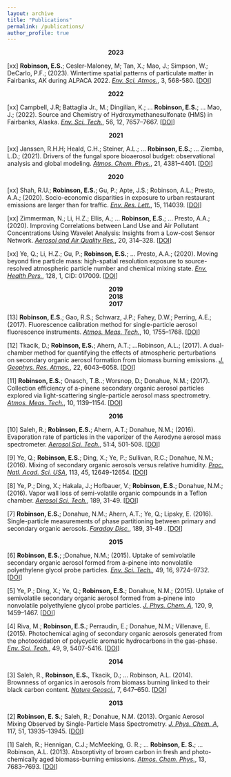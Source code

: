 ```yaml
---
layout: archive
title: "Publications"
permalink: /publications/
author_profile: true
---
```


<!-- 2023 -->
<center><b>2023</b></center>

[xx] **Robinson, E.S.**; Cesler-Maloney, M; Tan, X.; Mao, J.; Simpson, W.; DeCarlo, P.F.; (2023). Wintertime spatial patterns of particulate matter in Fairbanks, AK during ALPACA 2022. *<u>Env. Sci. Atmos.</u>*, 3, 568-580. [[DOI](https://doi.org/10.1039/D2EA00140C)]

<!-- 2022 -->
<center><b>2022</b></center>

[xx] Campbell, J.R; Battaglia Jr., M.; Dingilian, K.; ...  **Robinson, E.S.**; ... Mao, J.; (2022). Source and Chemistry of Hydroxymethanesulfonate (HMS) in Fairbanks, Alaska. *<u>Env. Sci. Tech.</u>*, 56, 12, 7657–7667. [[DOI](https://doi.org/10.1021/acs.est.2c00410)]

<!-- 2021 -->
<center><b>2021</b></center>

[xx] Janssen, R.H.H; Heald, C.H.; Steiner, A.L.; ... **Robinson, E.S.**; ... Ziemba, L.D.; (2021). Drivers of the fungal spore bioaerosol budget: observational analysis and global modeling. *<u>Atmos. Chem. Phys.</u>*, 21, 4381–4401. [[DOI](https://doi.org/10.5194/acp-21-4381-2021)]


<!-- 2020 -->
<center><b>2020</b></center>

[xx] Shah, R.U.; **Robinson, E.S.**; Gu, P.; Apte, J.S.; Robinson, A.L.; Presto, A.A.; (2020). Socio-economic disparities in exposure to urban restaurant emissions are larger than for traffic. *<u>Env. Res. Lett.</u>*, 15, 114039. [[DOI](https://doi.org/10.1088/1748-9326/abbc92)]

[xx] Zimmerman, N.; Li, H.Z.; Ellis, A.; ... **Robinson, E.S.**; ... Presto, A.A.; (2020). Improving Correlations between Land Use and Air Pollutant Concentrations Using Wavelet Analysis: Insights from a Low-cost Sensor Network. *<u>Aerosol and Air Quality Res.</u>*, 20, 314–328. [[DOI](https://doi.org/10.4209/aaqr.2019.03.0124)]

[xx] Ye, Q.; Li, H.Z.; Gu, P.; **Robinson, E.S.**; ... Presto, A.A.; (2020). Moving beyond fine particle mass: high-spatial resolution exposure to source-resolved atmospheric particle number and chemical mixing state. *<u>Env. Health Pers.</u>*, 128, 1, CID: 017009. [[DOI](https://doi.org/10.1289/EHP5311)]


<!-- 2019 -->
<center><b>2019</b></center>


<!-- 2018 -->
<center><b>2018</b></center>


<!-- 2017 -->
<center><b>2017</b></center>

[13] **Robinson, E.S.**; Gao, R.S.; Schwarz, J.P.; Fahey, D.W.; Perring, A.E.; (2017). Fluorescence calibration method for single-particle aerosol fluorescence instruments. *<u>Atmos. Meas. Tech.</u>*, 10, 1755–1768. [[DOI](https://doi.org/10.5194/amt-10-1755-2017)]

[12] Tkacik, D.; **Robinson, E.S.**; Ahern, A.T.; ...Robinson, A.L.; (2017). A dual-chamber method for quantifying the effects of atmospheric perturbations on secondary organic aerosol formation from biomass burning emissions. *<u>J. Geophys. Res. Atmos.</u>*, 22, 6043–6058. [[DOI](https://doi.org/10.1002/2016JD025784)]

[11] **Robinson, E.S.**; Onasch, T.B..; Worsnop, D.; Donahue, N.M.; (2017). Collection efficiency of a-pinene secondary organic aerosol particles explored via light-scattering single-particle aerosol mass spectrometry. *<u>Atmos. Meas. Tech.</u>*, 10, 1139–1154. [[DOI](https://doi.org/10.5194/amt-10-1139-2017)]

<!-- 2016 -->
<center><b>2016</b></center>

[10] Saleh, R.; **Robinson, E.S.**; Ahern, A.T.; Donahue, N.M.; (2016). Evaporation rate of particles in the vaporizer of the Aerodyne aerosol mass spectrometer. *<u>Aerosol Sci. Tech.</u>*, 51:4, 501-508. [[DOI](https://doi.org/10.1080/02786826.2016.1271109)]

[9] Ye, Q.; **Robinson, E.S.**; Ding, X.; Ye, P.; Sullivan, R.C.; Donahue, N.M.; (2016). Mixing of secondary organic aerosols versus relative humidity. *<u>Proc. Natl. Acad. Sci. USA</u>*, 113, 45, 12649-12654. [[DOI](https://doi.org/10.1073/pnas.1604536113)]

[8] Ye, P.; Ding, X.; Hakala, J.; Hofbauer, V.; **Robinson, E.S.**; Donahue, N.M.; (2016). Vapor wall loss of semi-volatile organic compounds in a Teflon chamber. *<u>Aerosol Sci. Tech.</u>*, 189, 31-49. [[DOI](https://doi.org/10.1080/02786826.2016.1195905)]

[7] **Robinson, E.S.**; Donahue, N.M.; Ahern, A.T.; Ye, Q.; Lipsky, E. (2016). Single-particle measurements of phase partitioning between primary and secondary organic aerosols. *<u>Faraday Disc.</u>*, 189, 31-49 . [[DOI](https://doi.org/10.1039/C5FD00214A)]

<!-- 2015 -->
<center><b>2015</b></center>

[6] **Robinson, E.S.**; ;Donahue, N.M.; (2015). Uptake of semivolatile secondary organic aerosol formed from a-pinene into nonvolatile polyethylene glycol probe particles. *<u>Env. Sci. Tech.</u>*, 49, 16, 9724–9732. [[DOI](https://doi.org/10.1021/acs.est.5b01692)]

[5] Ye, P.; Ding, X.; Ye, Q.;  **Robinson, E.S.**; Donahue, N.M.; (2015). Uptake of semivolatile secondary organic aerosol formed from a-pinene into nonvolatile polyethylene glycol probe particles. *<u>J. Phys. Chem. A</u>*, 120, 9, 1459–1467. [[DOI](https://doi.org/10.1021/acs.jpca.5b07435)]

[4] Riva, M.; **Robinson, E.S.**; Perraudin, E.; Donahue, N.M.; Villenave, E. (2015). Photochemical aging of secondary organic aerosols generated from the photooxidation of polycyclic aromatic hydrocarbons in the gas-phase. *<u>Env. Sci. Tech.</u>*, 49, 9, 5407–5416. [[DOI](https://doi.org/10.1021/acs.est.5b00442)]

<!-- 2014 -->
<center><b>2014</b></center>

[3] Saleh, R., **Robinson, E.S.**, Tkacik, D.; ... Robinson, A.L. (2014). Brownness of organics in aerosols from biomass burning linked to their black carbon content. *<u>Nature Geosci.</u>*, 7, 647–650. [[DOI](https://doi.org/10.1038/ngeo2220)]

<!-- 2013 -->
<center><b>2013</b></center>

[2] **Robinson, E. S.**; Saleh, R.; Donahue, N.M. (2013). Organic Aerosol Mixing Observed by Single-Particle Mass Spectrometry. *<u>J. Phys. Chem. A</u>*, 117, 51, 13935–13945. [[DOI](https://doi.org/10.1021/jp405789t)]


[1] Saleh, R.; Hennigan, C.J.; McMeeking, G. R.; ... **Robinson, E. S.**; ... Robinson, A.L. (2013). Absorptivity of brown carbon in fresh and photo-chemically aged biomass-burning emissions. *<u>Atmos. Chem. Phys.</u>*, 13, 7683–7693. [[DOI](https://doi.org/10.5194/acp-13-7683-2013)]

<!-- {% if author.googlescholar %} -->
<!--   You can also find my articles on <u><a href="{{author.googlescholar}}">my Google Scholar profile</a>.</u> -->
<!-- {% endif %} -->
<!--  -->
<!-- {% include base_path %} -->
<!--  -->
<!-- {% for post in site.publications reversed %} -->
<!--   {% include archive-single.html %} -->
<!-- {% endfor %} -->
